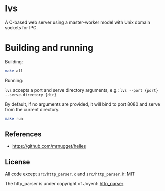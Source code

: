 # lvs

A C-based web server using a master-worker model with Unix domain sockets for IPC.

# Building and running

Building:
```sh
make all
```

Running:

`lvs` accepts a port and serve directory arguments, e.g.: `lvs --port {port} --serve-directory {dir}`

By default, if no arguments are provided, it will bind to port 8080 and serve from the current directory.

```sh
make run
```

## References

- https://github.com/mrnugget/helles

## License

All code except `src/http_parser.c` and `src/http_parser.h`: MIT

The http_parser is under copyright of Joyent: [http_parser](https://github.com/nodejs/http-parser)
